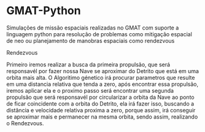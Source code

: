 # GMAT-Python
Simulações de missão espaciais realizadas no GMAT com suporte a linguagem python para resolução de problemas como mitigação espacial de neo ou planejamento de manobras espaciais como rendezvous

Rendezvous

Primeiro iremos realizar a busca da primeira propulsão, que será responsavél por fazer nossa Nave se aproximar do Detrito que está em uma orbita mais alta. O Algoritimo génetico irá procurar parametros que resulte em uma distancia relativa que tenda a zero, após encontrar essa propulsão, iremos aplicar ela e o proximo passo será encontrar uma segunda propulsão que será responsavél por circularizar a orbita da Nave ao ponto de ficar coincidente com a orbita do Detrito, ela irá fazer isso, buscando a distância e velocidade relativa proxima a zero, porque assim, irá conseguir se aproximar mais e permanecer na mesma orbita, sendo assim, realizando o Rendezvous.
